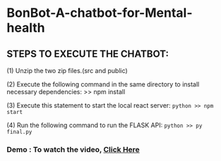 # BonBot-A-chatbot-for-Mental-health

## STEPS TO EXECUTE THE CHATBOT:

(1) Unzip the two zip files.(src and public)

(2) Execute the following command in the same directory to install necessary dependencies:
    >> npm install
    
(3) Execute this statement to start the local react server:
    ```python
    >> npm start
    ```
    
(4) Run the following command to run the FLASK API:
    ```python
    >> py final.py
    ```
    
### Demo : To watch the video, [Click Here](https://youtu.be/ARw1DvzMrKM)

